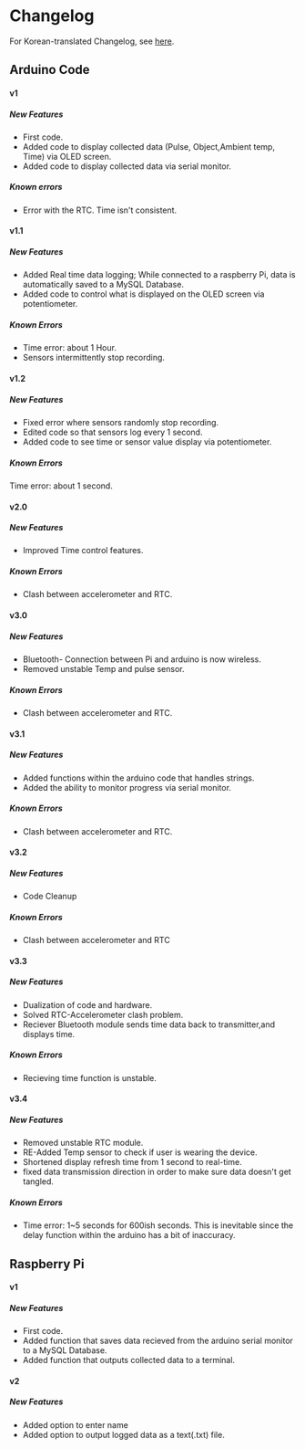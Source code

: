 # Changelog

For Korean-translated Changelog, see [here](Changelog_kr.md).

## Arduino Code

#### v1
##### New Features
+ First code.
+ Added code to display collected data (Pulse, Object,Ambient temp, Time) via OLED screen.
+ Added code to display collected data via serial monitor.

##### Known errors
+ Error with the RTC. Time isn't consistent.


#### v1.1
##### New Features
+ Added Real time data logging; While connected to a raspberry Pi, data is automatically saved to a MySQL Database.
+ Added code to control what is displayed on the OLED screen via potentiometer.

##### Known Errors
+ Time error: about 1 Hour.
+ Sensors intermittently stop recording.


#### v1.2
##### New Features
+ Fixed error where sensors randomly stop recording.
+ Edited code so that sensors log every 1 second.
+ Added code to see time or sensor value display via potentiometer.

##### Known Errors
Time error: about 1 second.


#### v2.0
##### New Features
+ Improved Time control features.

##### Known Errors
+ Clash between accelerometer and RTC.


#### v3.0
##### New Features
+ Bluetooth- Connection between Pi and arduino is now wireless.
+ Removed unstable Temp and pulse sensor.

##### Known Errors
+ Clash between accelerometer and RTC.


#### v3.1
##### New Features
+ Added functions within the arduino code that handles strings.
+ Added the ability to monitor progress via serial monitor.

##### Known Errors
+ Clash between accelerometer and RTC.


#### v3.2
##### New Features
+ Code Cleanup

##### Known Errors
+ Clash between accelerometer and RTC


#### v3.3
##### New Features
+ Dualization of code and hardware.
+ Solved RTC-Accelerometer clash problem.
+ Reciever Bluetooth module sends time data back to transmitter,and displays time.

##### Known Errors
+ Recieving time function is unstable.


#### v3.4
##### New Features
+ Removed unstable RTC module.
+ RE-Added Temp sensor to check if user is wearing the device.
+ Shortened display refresh time from 1 second to real-time.
+ fixed data transmission direction in order to make sure data doesn't get tangled.

##### Known Errors
+ Time error: 1~5 seconds for 600ish seconds. This is inevitable since the delay function within the arduino has a bit of inaccuracy.


## Raspberry Pi


#### v1
##### New Features
+ First code.
+ Added function that saves data recieved from the arduino serial monitor to a MySQL Database.
+ Added function that outputs collected data to a terminal.


#### v2
##### New Features
+ Added option to enter name
+ Added option to output logged data as a text(.txt) file.

